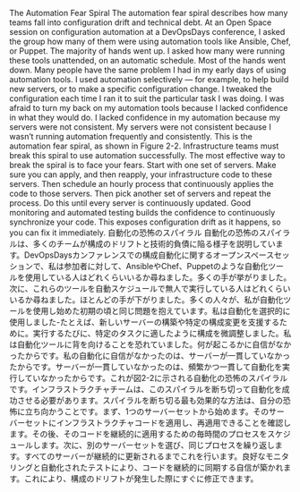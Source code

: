 The Automation Fear Spiral The automation fear spiral describes how many teams fall into configuration drift and technical debt. At an Open Space session on configuration automation at a DevOpsDays conference, I asked the group how many of them were using automation tools like Ansible, Chef, or Puppet. The majority of hands went up. I asked how many were running these tools unattended, on an automatic schedule. Most of the hands went down. Many people have the same problem I had in my early days of using automation tools. I used automation selectively — for example, to help build new servers, or to make a specific configuration change. I tweaked the configuration each time I ran it to suit the particular task I was doing. I was afraid to turn my back on my automation tools because I lacked confidence in what they would do. I lacked confidence in my automation because my servers were not consistent. My servers were not consistent because I wasn’t running automation frequently and consistently. This is the automation fear spiral, as shown in Figure 2-2. Infrastructure teams must break this spiral to use automation successfully. The most effective way to break the spiral is to face your fears. Start with one set of servers. Make sure you can apply, and then reapply, your infrastructure code to these servers. Then schedule an hourly process that continuously applies the code to those servers. Then pick another set of servers and repeat the process. Do this until every server is continuously updated. Good monitoring and automated testing builds the confidence to continuously synchronize your code. This exposes configuration drift as it happens, so you can fix it immediately.
自動化の恐怖のスパイラル 自動化の恐怖のスパイラルは、多くのチームが構成のドリフトと技術的負債に陥る様子を説明しています。DevOpsDaysカンファレンスでの構成自動化に関するオープンスペースセッションで、私は参加者に対して、AnsibleやChef、Puppetのような自動化ツールを使用している人はどれくらいいるか尋ねました。多くの手が挙がりました。次に、これらのツールを自動スケジュールで無人で実行している人はどれくらいいるか尋ねました。ほとんどの手が下がりました。多くの人々が、私が自動化ツールを使用し始めた初期の頃と同じ問題を抱えています。私は自動化を選択的に使用しました-たとえば、新しいサーバーの構築や特定の構成変更を支援するために。実行するたびに、特定のタスクに適したように構成を微調整しました。私は自動化ツールに背を向けることを恐れていました。何が起こるかに自信がなかったからです。私の自動化に自信がなかったのは、サーバーが一貫していなかったからです。サーバーが一貫していなかったのは、頻繁かつ一貫して自動化を実行していなかったからです。これが図2-2に示される自動化の恐怖のスパイラルです。インフラストラクチャチームは、このスパイラルを断ち切って自動化を成功させる必要があります。スパイラルを断ち切る最も効果的な方法は、自分の恐怖に立ち向かうことです。まず、1つのサーバーセットから始めます。そのサーバーセットにインフラストラクチャコードを適用し、再適用できることを確認します。その後、そのコードを継続的に適用するための毎時間のプロセスをスケジュールします。次に、別のサーバーセットを選び、同じプロセスを繰り返します。すべてのサーバーが継続的に更新されるまでこれを行います。良好なモニタリングと自動化されたテストにより、コードを継続的に同期する自信が築かれます。これにより、構成のドリフトが発生した際にすぐに修正できます。